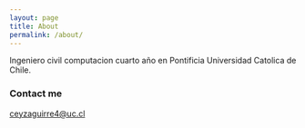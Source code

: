 ```yaml
---
layout: page
title: About
permalink: /about/
---
```


Ingeniero civil computacion cuarto año en Pontificia Universidad Catolica de Chile. 

### Contact me

[ceyzaguirre4@uc.cl](mailto:ceyzaguirre4@uc.cl)
